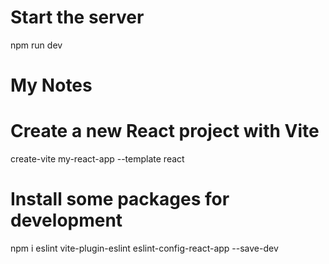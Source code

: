 # Start the server

npm run dev

# My Notes

# Create a new React project with Vite

create-vite my-react-app --template react

# Install some packages for development

npm i eslint vite-plugin-eslint eslint-config-react-app --save-dev

